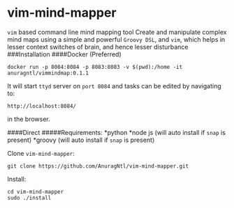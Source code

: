 # vim-mind-mapper
`vim` based command line mind mapping tool
Create and manipulate complex mind maps using a simple and powerful `Groovy DSL`,
and `vim`, which helps in lesser context switches of brain, and hence lesser disturbance
###Installation
####Docker (Preferred)
```
docker run -p 8084:8084 -p 8083:8083 -v $(pwd):/home -it anuragntl/vimmindmap:0.1.1
```
It will start `ttyd` server on `port 8084` and tasks can be edited by navigating to:
```
http://localhost:8084/
```
in the browser.

####Direct
#####Requirements:
*python
*node js (will auto install if `snap` is present)
*groovy (will auto install if `snap` is present)

Clone `vim-mind-mapper`:
```
git clone https://github.com/AnuragNtl/vim-mind-mapper.git
```

Install:
```
cd vim-mind-mapper
sudo ./install
```
